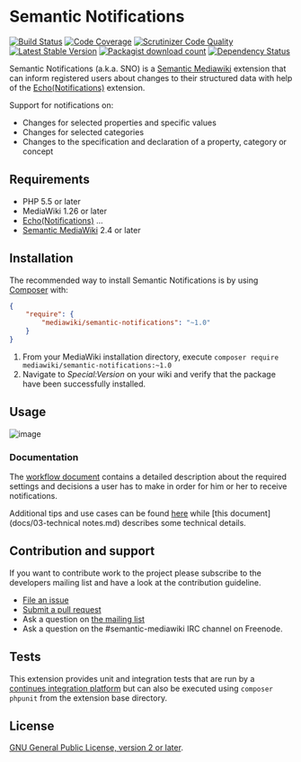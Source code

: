 # Semantic Notifications

[![Build Status](https://secure.travis-ci.org/SemanticMediaWiki/SemanticNotifications.svg?branch=master)](http://travis-ci.org/SemanticMediaWiki/SemanticNotifications)
[![Code Coverage](https://scrutinizer-ci.com/g/SemanticMediaWiki/SemanticNotifications/badges/coverage.png?b=master)](https://scrutinizer-ci.com/g/SemanticMediaWiki/SemanticNotifications/?branch=master)
[![Scrutinizer Code Quality](https://scrutinizer-ci.com/g/SemanticMediaWiki/SemanticNotifications/badges/quality-score.png?b=master)](https://scrutinizer-ci.com/g/SemanticMediaWiki/SemanticNotifications/?branch=master)
[![Latest Stable Version](https://poser.pugx.org/mediawiki/semantic-notifications/version.png)](https://packagist.org/packages/mediawiki/semantic-notifications)
[![Packagist download count](https://poser.pugx.org/mediawiki/semantic-notifications/d/total.png)](https://packagist.org/packages/mediawiki/semantic-notifications)
[![Dependency Status](https://www.versioneye.com/php/mediawiki:semantic-notifications/badge.png)](https://www.versioneye.com/php/mediawiki:semantic-notifications)

Semantic Notifications (a.k.a. SNO) is a [Semantic Mediawiki][smw] extension that can inform registered users about
changes to their structured data with help of the [Echo(Notifications)][echo] extension.

Support for notifications on:

- Changes for selected properties and specific values
- Changes for selected categories
- Changes to the specification and declaration of a property, category or concept

## Requirements

- PHP 5.5 or later
- MediaWiki 1.26 or later
- [Echo(Notifications)][echo] ...
- [Semantic MediaWiki][smw] 2.4 or later

## Installation

The recommended way to install Semantic Notifications is by using [Composer][composer] with:

```json
{
	"require": {
		"mediawiki/semantic-notifications": "~1.0"
	}
}
```
1. From your MediaWiki installation directory, execute
   `composer require mediawiki/semantic-notifications:~1.0`
2. Navigate to _Special:Version_ on your wiki and verify that the package
   have been successfully installed.

## Usage

![image](https://cloud.githubusercontent.com/assets/1245473/15995802/e43ae88c-3120-11e6-872c-e216d16b2739.png)

### Documentation

The [workflow document](docs/01-workflow.md) contains a detailed description about the required
settings and decisions a user has to make in order for him or her to receive notifications.

Additional tips and use cases can be found [here](docs/02-tips.md) while [this document](docs/03-technical notes.md)
describes some technical details.

## Contribution and support

If you want to contribute work to the project please subscribe to the developers mailing list and
have a look at the contribution guideline.

* [File an issue](https://github.com/SemanticMediaWiki/SemanticNotifications/issues)
* [Submit a pull request](https://github.com/SemanticMediaWiki/SemanticNotifications/pulls)
* Ask a question on [the mailing list](https://semantic-mediawiki.org/wiki/Mailing_list)
* Ask a question on the #semantic-mediawiki IRC channel on Freenode.

## Tests

This extension provides unit and integration tests that are run by a [continues integration platform][travis]
but can also be executed using `composer phpunit` from the extension base directory.

## License

[GNU General Public License, version 2 or later][gpl-licence].

[smw]: https://github.com/SemanticMediaWiki/SemanticMediaWiki
[contributors]: https://github.com/SemanticMediaWiki/SemanticNotifications/graphs/contributors
[travis]: https://travis-ci.org/SemanticMediaWiki/SemanticNotifications
[gpl-licence]: https://www.gnu.org/copyleft/gpl.html
[composer]: https://getcomposer.org/
[echo]: https://www.mediawiki.org/wiki/Extension:Echo
